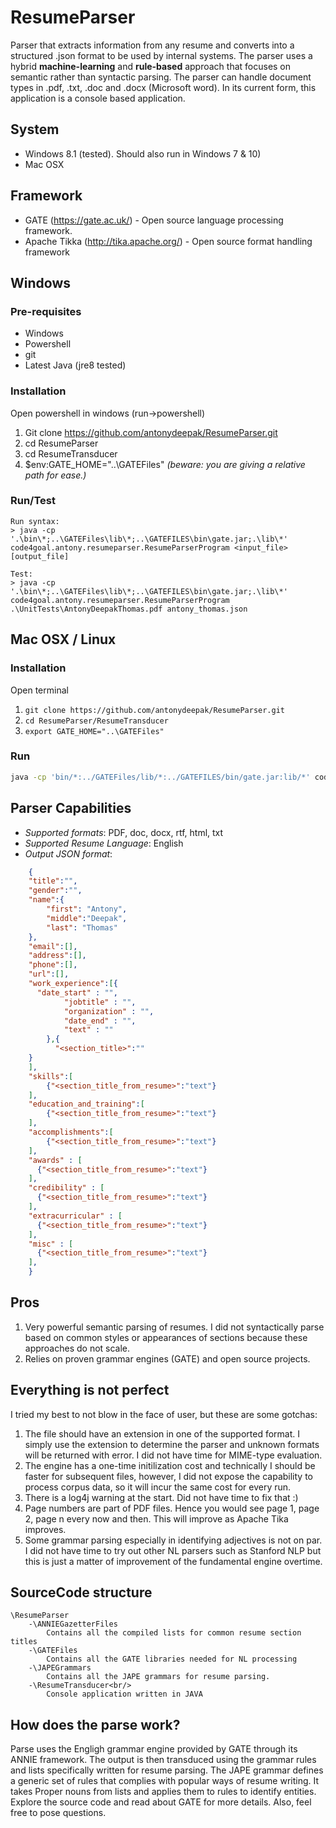 # ResumeParser
Parser that extracts information from any resume and converts into a structured .json format to be used by internal systems. The parser uses a hybrid **machine-learning** and **rule-based** approach that focuses on semantic rather than syntactic parsing. The parser can handle document types in .pdf, .txt, .doc and .docx (Microsoft word). In its current form, this application is a console based application.

## System
* Windows 8.1 (tested). Should also run in Windows 7 & 10)
* Mac OSX

## Framework
* GATE (https://gate.ac.uk/) - Open source language processing framework.
* Apache Tikka (http://tika.apache.org/) - Open source format handling framework

## Windows

### Pre-requisites
* Windows
* Powershell
* git
* Latest Java (jre8 tested)

### Installation
Open powershell in windows (run->powershell)

1. Git clone https://github.com/antonydeepak/ResumeParser.git
2. cd ResumeParser
3. cd ResumeTransducer
4. $env:GATE_HOME="..\GATEFiles"  *(beware: you are giving a relative path for ease.)*

### Run/Test
	Run syntax:
	> java -cp '.\bin\*;..\GATEFiles\lib\*;..\GATEFILES\bin\gate.jar;.\lib\*' code4goal.antony.resumeparser.ResumeParserProgram <input_file> [output_file]
	
	Test:
	> java -cp '.\bin\*;..\GATEFiles\lib\*;..\GATEFILES\bin\gate.jar;.\lib\*' code4goal.antony.resumeparser.ResumeParserProgram .\UnitTests\AntonyDeepakThomas.pdf antony_thomas.json

## Mac OSX / Linux

### Installation
Open terminal

1. `git clone https://github.com/antonydeepak/ResumeParser.git`
2. `cd ResumeParser/ResumeTransducer`
3. `export GATE_HOME="..\GATEFiles"`

### Run
```bash
java -cp 'bin/*:../GATEFiles/lib/*:../GATEFILES/bin/gate.jar:lib/*' code4goal.antony.resumeparser.ResumeParserProgram <input_file> [output_file]
```

## Parser Capabilities

* *Supported formats*: PDF, doc, docx, rtf, html, txt
* *Supported Resume Language*: English
* *Output JSON format*:

```json
	{
  	"title":"",
  	"gender":"",
  	"name":{
  		"first": "Antony",
  		"middle":"Deepak",
  		"last": "Thomas"
  	},
  	"email":[],
  	"address":[],
  	"phone":[],
  	"url":[],
  	"work_experience":[{
  	  "date_start" : "",
			"jobtitle" : "",
			"organization" : "",
			"date_end" : "",
			"text" : ""
		},{
		  "<section_title>":""
  	}
  	],
  	"skills":[
  		{"<section_title_from_resume>":"text"}
  	],
  	"education_and_training":[
  		{"<section_title_from_resume>":"text"}
  	],
  	"accomplishments":[
  		{"<section_title_from_resume>":"text"}
  	],
  	"awards" : [
  	  {"<section_title_from_resume>":"text"}
  	],
  	"credibility" : [
  	  {"<section_title_from_resume>":"text"}
  	],
  	"extracurricular" : [
  	  {"<section_title_from_resume>":"text"}
  	],
  	"misc" : [
  	  {"<section_title_from_resume>":"text"}
  	],
  	}
```
  	
## Pros
1. Very powerful semantic parsing of resumes. I did not syntactically parse based on common styles or appearances of sections because these approaches do not scale.
2. Relies on proven grammar engines (GATE) and open source projects.
		
## Everything is not perfect
I tried my best to not blow in the face of user, but these are some gotchas:

1. The file should have an extension in one of the supported format. I simply use the extension to determine the parser and unknown formats will be returned with error. I did not have time for MIME-type evaluation.
2. The engine has a one-time initilization cost and technically I should be faster for subsequent files, however, I did not expose the capability to process corpus data, so it will incur the same cost for every run.
3. There is a log4j warning at the start. Did not have time to fix that :)
4. Page numbers are part of PDF files. Hence you would see page 1, page 2, page n every now and then. This will improve as Apache Tika improves.
5. Some grammar parsing especially in identifying adjectives is not on par. I did not have time to try out other NL parsers such as Stanford NLP but this is just a matter of improvement of the fundamental engine overtime.

## SourceCode structure
```
\ResumeParser
	-\ANNIEGazetterFiles
		Contains all the compiled lists for common resume section titles
	-\GATEFiles
		Contains all the GATE libraries needed for NL processing
	-\JAPEGrammars
		Contains all the JAPE grammars for resume parsing.
	-\ResumeTransducer<br/>
		Console application written in JAVA
```		
## How does the parse work?
Parse uses the Engligh grammar engine provided by GATE through its ANNIE framework. The output is then transduced using the grammar rules and lists specifically written for resume parsing. The JAPE grammar defines a generic set of rules that complies with popular ways of resume writing. It takes Proper nouns from lists and applies them to rules to identify entities. Explore the source code and read about GATE for more details. Also, feel free to pose questions.
